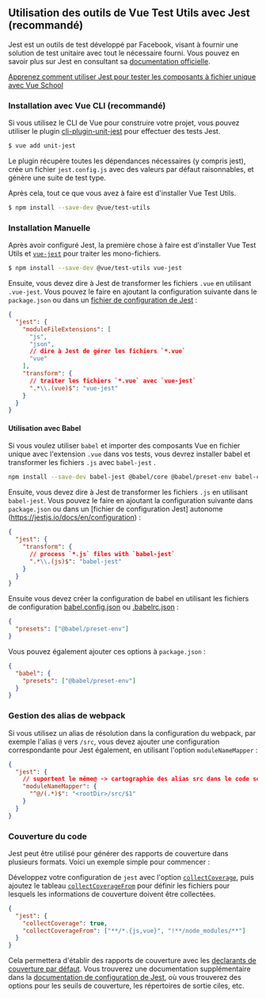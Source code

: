 ## Utilisation des outils de Vue Test Utils avec Jest (recommandé)

Jest est un outils de test développé par Facebook, visant à fournir une solution de test unitaire avec tout le nécessaire fourni. Vous pouvez en savoir plus sur Jest en consultant sa [documentation officielle](https://jestjs.io/).
<div class="vueschool"><a href="https://vueschool.io/courses/learn-how-to-test-vuejs-components?friend=vuejs" target="_blank" rel="sponsored noopener" title="Learn how to use Jest and Vue Test Utils to test Single File Components with Vue School">Apprenez comment utiliser Jest pour tester les composants à fichier unique avec Vue School</a></div>

### Installation avec Vue CLI (recommandé)

Si vous utilisez le CLI de Vue pour construire votre projet, vous pouvez utiliser le plugin [cli-plugin-unit-jest](https://cli.vuejs.org/core-plugins/unit-jest.html) pour effectuer des tests Jest.

```bash
$ vue add unit-jest
```

Le plugin récupère toutes les dépendances nécessaires (y compris jest), crée un fichier `jest.config.js` avec des valeurs par défaut raisonnables, et génère une suite de test type.

Après cela, tout ce que vous avez à faire est d'installer Vue Test Utils.

```bash
$ npm install --save-dev @vue/test-utils
```

### Installation Manuelle

Après avoir configuré Jest, la première chose à faire est d'installer Vue Test Utils et [`vue-jest`](https://github.com/vuejs/vue-jest) pour traiter les mono-fichiers.

```bash
$ npm install --save-dev @vue/test-utils vue-jest
```

Ensuite, vous devez dire à Jest de transformer les fichiers `.vue` en utilisant `.vue-jest`. Vous pouvez le faire en ajoutant la configuration suivante dans le `package.json` ou dans un [fichier de configuration de Jest](https://jestjs.io/docs/en/configuration) :

```json
{
  "jest": {
    "moduleFileExtensions": [
      "js",
      "json",
      // dire à Jest de gérer les fichiers `*.vue`
      "vue"
    ],
    "transform": {
      // traiter les fichiers `*.vue` avec `vue-jest`
      ".*\\.(vue)$": "vue-jest"
    }
  }
}
```

#### Utilisation avec Babel

Si vous voulez utiliser `babel` et importer des composants Vue en fichier unique avec l'extension `.vue` dans vos tests, vous devrez installer babel et transformer les fichiers `.js` avec `babel-jest` .

```bash
npm install --save-dev babel-jest @babel/core @babel/preset-env babel-core@^7.0.0-bridge.0
```

Ensuite, vous devez dire à Jest de transformer les fichiers `.js` en utilisant `babel-jest`. Vous pouvez le faire en ajoutant la configuration suivante dans `package.json` ou dans un [fichier de configuration Jest] autonome (https://jestjs.io/docs/en/configuration) :

```json
{
  "jest": {
    "transform": {
      // process `*.js` files with `babel-jest`
      ".*\\.(js)$": "babel-jest"
    }
  }
}
```

Ensuite vous devez créer la configuration de babel en utilisant les fichiers de configuration [babel.config.json](https://babeljs.io/docs/en/configuration#babelconfigjson) ou [.babelrc.json](https://babeljs.io/docs/en/configuration#babelrcjson) :

```json
{
  "presets": ["@babel/preset-env"]
}
```

Vous pouvez également ajouter ces options à `package.json` :

```json
{
  "babel": {
    "presets": ["@babel/preset-env"]
  }
}
```

### Gestion des alias de webpack

Si vous utilisez un alias de résolution dans la configuration du webpack, par exemple l'alias `@` vers `/src`, vous devez ajouter une configuration correspondante pour Jest également, en utilisant l'option `moduleNameMapper` :

```json
{
  "jest": {
    // suportent le même@ -> cartographie des alias src dans le code source
    "moduleNameMapper": {
      "^@/(.*)$": "<rootDir>/src/$1"
    }
  }
}
```

### Couverture du code

Jest peut être utilisé pour générer des rapports de couverture dans plusieurs formats. Voici un exemple simple pour commencer :

Développez votre configuration de `jest` avec l'option [`collectCoverage`](https://jestjs.io/docs/en/configuration#collectcoverage-boolean), puis ajoutez le tableau [`collectCoverageFrom`](https://jestjs.io/docs/en/configuration#collectcoveragefrom-array) pour définir les fichiers pour lesquels les informations de couverture doivent être collectées.

```json
{
  "jest": {
    "collectCoverage": true,
    "collectCoverageFrom": ["**/*.{js,vue}", "!**/node_modules/**"]
  }
}
```

Cela permettera d'établir des rapports de couverture avec les [declarants de couverture par défaut](https://jestjs.io/docs/en/configuration#coveragereporters-array-string). Vous trouverez une documentation supplémentaire dans la [documentation de configuration de Jest](https://jestjs.io/docs/en/configuration#collectcoverage-boolean), où vous trouverez des options pour les seuils de couverture, les répertoires de sortie ciles, etc.
